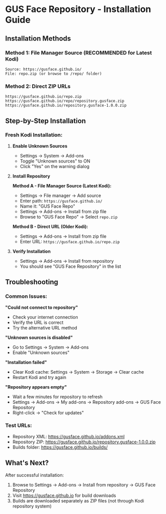 # GUS Face Repository - Installation Guide

## Installation Methods

### Method 1: File Manager Source (RECOMMENDED for Latest Kodi)
```
Source: https://gusface.github.io/
File: repo.zip (or browse to /repo/ folder)
```

### Method 2: Direct ZIP URLs
```
https://gusface.github.io/repo.zip
https://gusface.github.io/repo/repository.gusface.zip
https://gusface.github.io/repository.gusface-1.0.0.zip
```

## Step-by-Step Installation

### Fresh Kodi Installation:

1. **Enable Unknown Sources**
   - Settings → System → Add-ons
   - Toggle "Unknown sources" to ON
   - Click "Yes" on the warning dialog

2. **Install Repository**
   
   **Method A - File Manager Source (Latest Kodi):**
   - Settings → File manager → Add source
   - Enter path: `https://gusface.github.io/`
   - Name it: "GUS Face Repo"
   - Settings → Add-ons → Install from zip file
   - Browse to "GUS Face Repo" → Select `repo.zip`
   
   **Method B - Direct URL (Older Kodi):**
   - Settings → Add-ons → Install from zip file
   - Enter URL: `https://gusface.github.io/repo.zip`

3. **Verify Installation**
   - Settings → Add-ons → Install from repository
   - You should see "GUS Face Repository" in the list

## Troubleshooting

### Common Issues:

**"Could not connect to repository"**
- Check your internet connection
- Verify the URL is correct
- Try the alternative URL method

**"Unknown sources is disabled"**
- Go to Settings → System → Add-ons
- Enable "Unknown sources"

**"Installation failed"**  
- Clear Kodi cache: Settings → System → Storage → Clear cache
- Restart Kodi and try again

**"Repository appears empty"**
- Wait a few minutes for repository to refresh
- Settings → Add-ons → My add-ons → Repository add-ons → GUS Face Repository
- Right-click → "Check for updates"

### Test URLs:
- Repository XML: https://gusface.github.io/addons.xml
- Repository ZIP: https://gusface.github.io/repository.gusface-1.0.0.zip
- Builds folder: https://gusface.github.io/builds/

## What's Next?

After successful installation:
1. Browse to Settings → Add-ons → Install from repository → GUS Face Repository
2. Visit https://gusface.github.io for build downloads
3. Builds are downloaded separately as ZIP files (not through Kodi repository system)